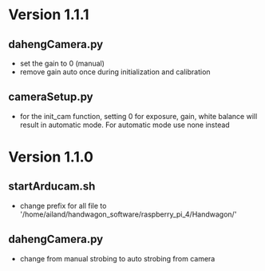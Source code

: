 # Version 1.1.1
## dahengCamera.py
- set the gain to 0 (manual)
- remove gain auto once during initialization and calibration
## cameraSetup.py
- for the init_cam function, setting 0 for exposure, gain, white balance will result in automatic mode. For automatic mode use none instead

# Version 1.1.0
## startArducam.sh
- change prefix for all file to '/home/ailand/handwagon_software/raspberry_pi_4/Handwagon/'
## dahengCamera.py
- change from manual strobing to auto strobing from camera